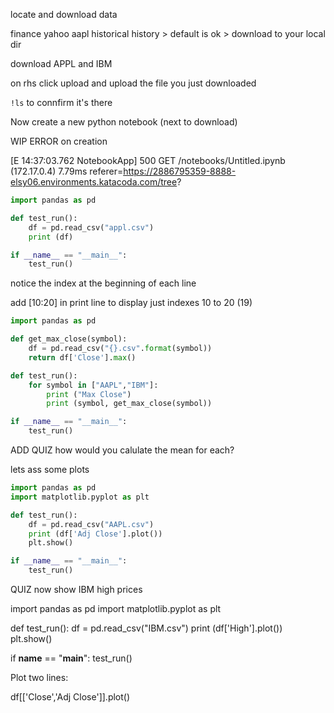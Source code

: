 locate and download data

finance yahoo aapl
historical history > default is ok > download to your local dir

download APPL and IBM

on rhs click upload and upload the file you just downloaded

`!ls` to connfirm it's there

Now create a new python notebook (next to download)

WIP ERROR on creation

[E 14:37:03.762 NotebookApp] 500 GET /notebooks/Untitled.ipynb (172.17.0.4) 7.79ms referer=https://2886795359-8888-elsy06.environments.katacoda.com/tree?


```python
import pandas as pd

def test_run():
    df = pd.read_csv("appl.csv")
    print (df)

if __name__ == "__main__":
    test_run()
```

notice the index at the beginning of each line

add [10:20] in print line   to display just indexes 10 to 20 (19)


```python
import pandas as pd

def get_max_close(symbol):
    df = pd.read_csv("{}.csv".format(symbol))
    return df['Close'].max()

def test_run():
    for symbol in ["AAPL","IBM"]:
        print ("Max Close")
        print (symbol, get_max_close(symbol))

if __name__ == "__main__":
    test_run()
```


ADD QUIZ
how would you calulate the mean for each?


lets ass some plots

```python
import pandas as pd
import matplotlib.pyplot as plt

def test_run():
    df = pd.read_csv("AAPL.csv")
    print (df['Adj Close'].plot())
    plt.show()

if __name__ == "__main__":
    test_run()
```


QUIZ 
now show IBM high prices

import pandas as pd
import matplotlib.pyplot as plt

def test_run():
    df = pd.read_csv("IBM.csv")
    print (df['High'].plot())
    plt.show()

if __name__ == "__main__":
    test_run()


Plot two lines:

df[['Close','Adj Close']].plot()
